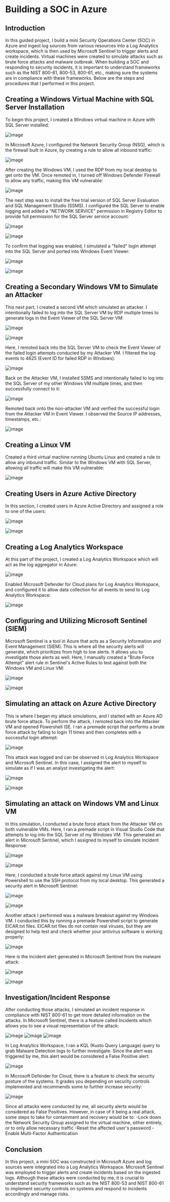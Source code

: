 # Building a SOC in Azure

## Introduction

In this guided project, I build a mini Security Operations Center (SOC) in Azure and ingest log sources from various resources into a Log Analytics workspace, which is then used by Microsoft Sentinel to trigger alerts and create incidents. Virtual machines were created to simulate attacks such as brute force attacks and malware outbreak. When building a SOC and responding to security incidents, it is important to understand frameworks such as the NIST 800-61, 800-53, 800-61, etc., making sure the systems are in compliance with these frameworks. Below are the steps and procedures that I performed in this project.

## Creating a Windows Virtual Machine with SQL Server Installation

To begin this project, I created a Windows virtual machine in Azure with SQL Server installed:

![image](https://github.com/kevmac233/Azure-SOC/assets/125979597/d461665b-7082-4f4f-94e0-7d8c721ac524)

In Microsoft Azure, I configured the Network Security Group (NSG), which is the firewall built in Azure, by creating a rule to allow all inbound traffic:

![image](https://github.com/kevmac233/Azure-SOC/assets/125979597/3bc5ddf5-1725-4618-a638-b0d70c58fb77)

After creating the Windows VM, I used the RDP from my local desktop to get onto the VM. Once remoted in, I turned off Windows Defender Firewall to allow any traffic, making this VM vulnerable:

![image](https://github.com/kevmac233/Azure-SOC/assets/125979597/7165d995-903c-4518-a827-2ee811b30f5d)

The next step was to install the free trial version of SQL Server Evaluation and SQL Management Studio (SSMS). I configured the SQL Server to enable logging and added a "NETWORK SERVICE" permission in Registry Editor to provide full permission for the SQL Server service account:

![image](https://github.com/kevmac233/Azure-SOC/assets/125979597/a69e66a0-b9ec-4ee8-95ee-55b39ae789db)

![image](https://github.com/kevmac233/Azure-SOC/assets/125979597/3aedc271-6742-4a49-b4f3-9c3e01d86f28)


To confirm that logging was enabled, I simulated a "failed" login attempt into the SQL Server and ported into Windows Event Viewer:

![image](https://github.com/kevmac233/Azure-SOC/assets/125979597/b5ddf696-c1ba-4c36-b980-38d73569382f)

![image](https://github.com/kevmac233/Azure-SOC/assets/125979597/b8d9a6a7-e66b-45b6-8959-7b018782947a)

## Creating a Secondary Windows VM to Simulate an Attacker

This next part, I created a second VM which simulated an attacker. I intentionally failed to log into the SQL Server VM by RDP multiple times to generate logs in the Event Viewer of the SQL Server VM:

![image](https://github.com/kevmac233/Azure-SOC/assets/125979597/db9b9ac9-d1aa-43f4-9c97-4d6899c1402f)

![image](https://github.com/kevmac233/Azure-SOC/assets/125979597/ccd782c5-9d49-49e4-88da-5cc76db7c0c3)

Here, I remoted back into the SQL Server VM to check the Event Viewer of the failed login attempts conducted by my Attacker VM. I filtered the log events to 4625 (Event ID for failed RDP in Windows):

![image](https://github.com/kevmac233/Azure-SOC/assets/125979597/6e1d16af-a2fd-4e0c-b5b6-4e7f40102232)

Back on the Attacker VM, I installed SSMS and intentionally failed to log into the SQL Server of my other Windows VM multiple times, and then successfully connect to it:

![image](https://github.com/kevmac233/Azure-SOC/assets/125979597/909fbb96-09f1-464d-ac09-21d192b3af9e)

Remoted back onto the non-attacker VM and verified the successful login from the Attacker VM in Event Viewer. I observed the Source IP addresses, timestamps, etc.:

![image](https://github.com/kevmac233/Azure-SOC/assets/125979597/ab129f28-6dd1-4a2e-be6b-91f3d5a65f55)

## Creating a Linux VM

Created a third virtual machine running Ubuntu Linux and created a rule to allow any inbound traffic. Similar to the Windows VM with SQL Server, allowing all traffic will make this VM vulnerable:

![image](https://github.com/kevmac233/Azure-SOC/assets/125979597/4dab131e-c371-4e29-b2d1-7a47d1037923)

## Creating Users in Azure Active Directory

In this section, I created users in Azure Active Directory and assigned a role to one of the users:

![image](https://github.com/kevmac233/Azure-SOC/assets/125979597/6b2a4cce-50bd-4c56-b7ca-dd517546f909)

![image](https://github.com/kevmac233/Azure-SOC/assets/125979597/708e1d2f-47d6-4eb9-857e-809482ca1dfe)


## Creating a Log Analytics Workspace

At this part of the project, I created a Log Analytics Workspace which will act as the log aggregator in Azure:

![image](https://github.com/kevmac233/Azure-SOC/assets/125979597/9f993ab6-27de-407d-ba8b-28fcdce37b44)

Enabled Microsoft Defender for Cloud plans for Log Analytics Workspace, and configured it to allow data collection for all events to send to Log Analytics Workspace:

![image](https://github.com/kevmac233/Azure-SOC/assets/125979597/777ddf07-4653-4bed-8b7d-4572660e3237)

## Configuring and Utilizing Microsoft Sentinel (SIEM)

Microsoft Sentinel is a tool in Azure that acts as a Security Information and Event Management (SIEM). This is where all the security alerts will generate, which prioritizes from high to low alerts. It allows you to investigate those alerts as well. Here, I manually created a "Brute Force Attempt" alert rule in Sentinel's Active Rules to test against both the Windows VM and Linux VM:

![image](https://github.com/kevmac233/Azure-SOC/assets/125979597/4e4dcd87-91ba-4c28-a2bf-5796d2798b01)

![image](https://github.com/kevmac233/Azure-SOC/assets/125979597/87247b20-4fe2-4f33-bc52-6ec1552d1235)

## Simulating an attack on Azure Active Directory

This is where I began my attack simulations, and I started with an Azure AD brute force attack. To perform the attack, I remoted back into the Attacker VM and opened Powershell ISE. I ran a premade script that performs a brute force attack by failing to login 11 times and then completes with a successful login attempt:

![image](https://github.com/kevmac233/Azure-SOC/assets/125979597/6fbd01da-16d6-4064-8a36-f3641cef897a)

This attack was logged and can be observed in Log Analytics Workspace and Microsoft Sentinel. In this case, I assigned the alert to myself to simulate as if I was an analyst investigating the alert:

![image](https://github.com/kevmac233/Azure-SOC/assets/125979597/8ad4e1dd-5252-46d1-a0ac-4b99c30855dd)

![image](https://github.com/kevmac233/Azure-SOC/assets/125979597/c8bd3445-29a3-436a-ae8f-a5b1d646a000)

## Simulating an attack on Windows VM and Linux VM

In this simulation, I conducted a brute force attack from the Attacker VM on both vulnerable VMs. Here, I ran a premade script in Visual Studio Code that attempts to log into the SQL Server of my Windows VM. This generated an alert in Microsoft Sentinel, which I assigned to myself to simulate Incident Response:

![image](https://github.com/kevmac233/Azure-SOC/assets/125979597/4e45c0c2-f306-4431-864b-95448c0445e3)

![image](https://github.com/kevmac233/Azure-SOC/assets/125979597/b313ffe1-fc63-44f6-a37d-31c6923c6929)

Here, I conducted a brute force attack against my Linux VM using Powershell to use the SSH protocol from my local desktop. This generated a security alert in Microsoft Sentinel:

![image](https://github.com/kevmac233/Azure-SOC/assets/125979597/3f78c214-94fc-463d-b178-4bd505c27307)

![image](https://github.com/kevmac233/Azure-SOC/assets/125979597/ff5eebe9-1bf4-4e20-a8e2-afdf6e8c211a)

Another attack I performed was a malware breakout against my Windows VM. I conducted this by running a premade Powershell script to generate EICAR.txt files. EICAR.txt files do not contain real viruses, but they are designed to help test and check whether your antivirus software is working properly:

![image](https://github.com/kevmac233/Azure-SOC/assets/125979597/490ee5ef-f4b0-4fef-80ff-e963fb0f5237)

Here is the incident alert generated in Microsoft Sentinel from the malware attack:

![image](https://github.com/kevmac233/Azure-SOC/assets/125979597/4462bb0b-cdd9-4c55-9e4f-461dce70bd6b)

![image](https://github.com/kevmac233/Azure-SOC/assets/125979597/d1e7eced-e49d-408a-8088-14212af68b7e)

## Investigation/Incident Response

After conducting those attacks, I simulated an incident response in compliance with NIST 800-61 to get more detailed information on the attacks. In Microsoft Sentinel, there is a feature called Incidents which allows you to see a visual representation of the attack:

![image](https://github.com/kevmac233/Azure-SOC/assets/125979597/a8022ef4-9c4d-45e3-9d56-748c2cf39c7e)
![image](https://github.com/kevmac233/Azure-SOC/assets/125979597/59a15ee5-027c-4c93-a34c-5894be85747d)
![image](https://github.com/kevmac233/Azure-SOC/assets/125979597/3c6d213a-81fa-457f-b5f1-b5f57ab0a279)

In Log Analytics Workspace, I ran a KQL (Kusto Query Language) query to grab Malware Detection logs to further investigate. Since the alert was triggered by me, this alert would be considered a False Positive alert:

![image](https://github.com/kevmac233/Azure-SOC/assets/125979597/52217753-86c2-479c-a76d-d336b193780b)

In Microsoft Defender for Cloud, there is a feature to check the security posture of the systems. It grades you depending on security controls implemented and recommends some to further increase security:

![image](https://github.com/kevmac233/Azure-SOC/assets/125979597/08df282d-4383-4240-9771-b765d9d4941c)

Since all attacks were conducted by me, all security alerts would be considered as False Positives. However, in case of it being a real attack, some steps to take for containment and recovery would be to:
  -Lock down the Network Security Group assigned to the virtual machine, either entirely, or to only allow necessary traffic
  -Reset the affected user's password
  -Enable Multi-Factor Authentication
  
## Conclusion

In this project, a mini SOC was constructed in Microsoft Azure and log sources were integrated into a Log Analytics Workspace. Microsoft Sentinel was employed to trigger alerts and create incidents based on the ingested logs. Although these attacks were conducted by me, it is crucial to understand security frameworks such as the NIST 800-53 and NIST 800-61 to implement security controls on systems and respond to incidents accordingly and manage risks.
